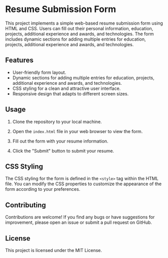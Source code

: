 # Resume Submission Form

This project implements a simple web-based resume submission form using HTML and CSS. Users can fill out their personal information, education, projects, additional experience and awards, and technologies. The form includes dynamic sections for adding multiple entries for education, projects, additional experience and awards, and technologies.

## Features

- User-friendly form layout.
- Dynamic sections for adding multiple entries for education, projects, additional experience and awards, and technologies.
- CSS styling for a clean and attractive user interface.
- Responsive design that adapts to different screen sizes.

## Usage

1. Clone the repository to your local machine.

2. Open the `index.html` file in your web browser to view the form.

3. Fill out the form with your resume information.

4. Click the "Submit" button to submit your resume.

## CSS Styling

The CSS styling for the form is defined in the `<style>` tag within the HTML file. You can modify the CSS properties to customize the appearance of the form according to your preferences.

## Contributing

Contributions are welcome! If you find any bugs or have suggestions for improvement, please open an issue or submit a pull request on GitHub.

## License

This project is licensed under the MIT License.
